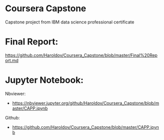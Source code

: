 # Coursera Capstone
Capstone project from IBM data science professional certificate

# Final Report:
https://github.com/Haroldov/Coursera_Capstone/blob/master/Final%20Report.md

# Jupyter Notebook: 
Nbviewer:
* https://nbviewer.jupyter.org/github/Haroldov/Coursera_Capstone/blob/master/CAPP.ipynb

Github:
* https://github.com/Haroldov/Coursera_Capstone/blob/master/CAPP.ipynb
